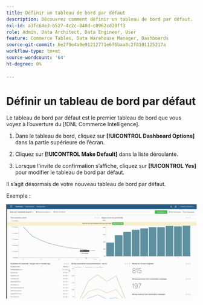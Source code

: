 ```yaml
---
title: Définir un tableau de bord par défaut
description: Découvrez comment définir un tableau de bord par défaut.
exl-id: a3fc64e3-b527-4c2c-848d-c0962cd20ff3
role: Admin, Data Architect, Data Engineer, User
feature: Commerce Tables, Data Warehouse Manager, Dashboards
source-git-commit: 6e2f9e4a9e91212771e6f6baa8c2f8101125217a
workflow-type: tm+mt
source-wordcount: '64'
ht-degree: 0%

---
```


# Définir un tableau de bord par défaut

Le tableau de bord par défaut est le premier tableau de bord que vous voyez à l’ouverture du [!DNL Commerce Intelligence].

1. Dans le tableau de bord, cliquez sur **[!UICONTROL Dashboard Options]** dans la partie supérieure de l’écran.

1. Cliquez sur **[!UICONTROL Make Default]** dans la liste déroulante.

1. Lorsque l’invite de confirmation s’affiche, cliquez sur **[!UICONTROL Yes]** pour modifier le tableau de bord par défaut.

Il s’agit désormais de votre nouveau tableau de bord par défaut.

Exemple :

![tableau de bord par défaut](../../assets/default_dashboard.gif)
